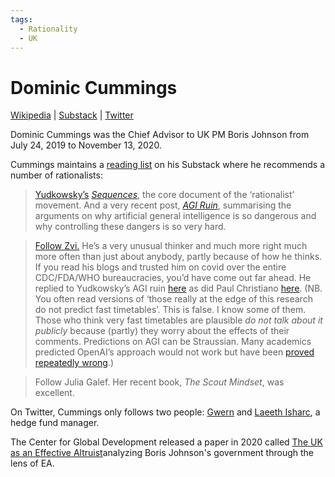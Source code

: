 ```yaml
---
tags:
  - Rationality
  - UK
---
```

# Dominic Cummings

[Wikipedia](https://en.wikipedia.org/wiki/Dominic_Cummings) | [Substack](https://dominiccummings.substack.com/) | [Twitter](https://twitter.com/Dominic2306)

Dominic Cummings was the Chief Advisor to UK PM Boris Johnson from July 24, 2019 to November 13, 2020.

Cummings maintains a [reading list](https://dominiccummings.substack.com/p/reading-list) on his Substack where he recommends a number of rationalists:
>[Yudkowsky’s](https://www.lesswrong.com/tag/sequences) _[Sequences](https://www.lesswrong.com/tag/sequences)_, the core document of the ‘rationalist’ movement. And a very recent post, _[AGI Ruin](https://www.lesswrong.com/posts/uMQ3cqWDPHhjtiesc/agi-ruin-a-list-of-lethalities)_, summarising the arguments on why artificial general intelligence is so dangerous and why controlling these dangers is so very hard.

>[Follow Zvi.](https://thezvi.wordpress.com/2017/09/10/best-of-dont-worry-about-the-vase/) He’s a very unusual thinker and much more right much more often than just about anybody, partly because of how he thinks. If you read his blogs and trusted him on covid over the entire CDC/FDA/WHO bureaucracies, you’d have come out far ahead. He replied to Yudkowsky’s AGI ruin [here](https://www.lesswrong.com/posts/LLRtjkvh9AackwuNB/on-a-list-of-lethalities) as did Paul Christiano [here](https://www.lesswrong.com/posts/CoZhXrhpQxpy9xw9y/where-i-agree-and-disagree-with-eliezer). (NB. You often read versions of ‘those really at the edge of this research do not predict fast timetables’. This is false. I know some of them. Those who think very fast timetables are plausible _do not talk about it publicly_ because (partly) they worry about the effects of their comments. Predictions on AGI can be Straussian. Many academics predicted OpenAI’s approach would not work but have been [proved repeatedly wrong](https://www.gwern.net/Scaling-hypothesis).)

>Follow Julia Galef. Her recent book, _The Scout Mindset_, was excellent.

On Twitter, Cummings only follows two people: [Gwern](../Cartography/Lesser%20Wrongia/Gwern.md) and [Laeeth Isharc](https://kaleidic.substack.com/), a hedge fund manager.

The Center for Global Development released a paper in 2020 called [The UK as an Effective Altruist](https://www.cgdev.org/publication/uk-effective-altruist)analyzing Boris Johnson's government through the lens of EA.




